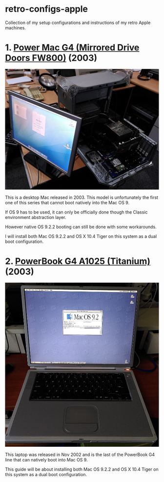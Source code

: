 # retro-configs-apple
Collection of my setup configurations and instructions of my retro Apple machines.

# 1. [Power Mac G4 (Mirrored Drive Doors FW800)](powermac-g4-mdd-p58) (2003)

<img src="powermac-g4-mdd-p58/images/powermacg4-open.jpg" width="600">

This is a desktop Mac released in 2003. This model is unfortunately the first one of this series that cannot boot natively into the Mac OS 9. 

If OS 9 has to be used, it can only be officially done though the Classic environment abstraction layer.

However native OS 9.2.2 booting can still be done with some workarounds.

I will install both Mac OS 9.2.2 and OS X 10.4 Tiger on this system as a dual boot configuration.

# 2. [PowerBook G4 A1025 (Titanium)](powerbook-g4-titanium-a1025) (2003)

<img src="powerbook-g4-titanium-a1025/images/powerbookg4ti-os9.jpg" width="600">

This laptop was released in Nov 2002 and is the last of the PowerBook G4 line that can natively boot into Mac OS 9.

This guide will be about installing both Mac OS 9.2.2 and OS X 10.4 Tiger on this system as a dual boot configuration.
